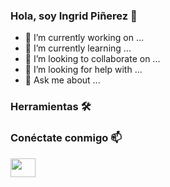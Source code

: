 ### Hola, soy Ingrid Piñerez 👋



- 🔭 I’m currently working on ...
- 🌱 I’m currently learning ...
- 👯 I’m looking to collaborate on ...
- 🤔 I’m looking for help with ...
- 💬 Ask me about ...
### Herramientas 🛠️

### Conéctate conmigo 📫

<p>
<a href="https://www.linkedin.com/in/ingridpinerez/"><img src="https://github.com/IngridPinerez/IngridPinerez/assets/129961172/62bb5fcd-2223-4969-bff0-8ea37818fe15" height="30" width="40" /></a>
</p>
